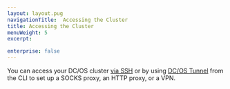 ```yaml
---
layout: layout.pug
navigationTitle:  Accessing the Cluster
title: Accessing the Cluster
menuWeight: 5
excerpt:

enterprise: false
---
```


<!-- This source repo for this topic is https://github.com/dcos/dcos-docs -->


You can access your DC/OS cluster [via SSH](/1.8/administration/access-node/sshcluster/) or by using [DC/OS Tunnel](/1.8/administration/access-node/tunnel/) from the CLI to set up a SOCKS proxy, an HTTP proxy, or a VPN.
